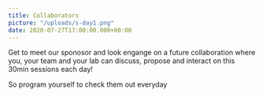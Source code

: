 ```yaml
---
title: Collaborators
picture: "/uploads/s-day1.png"
date: 2020-07-27T17:00:00.000+00:00
---
```


Get to meet our sponosor and look engange on a future 
collaboration where you, your team and your lab can
discuss, propose and interact on this 30min sessions
each day! 

So program yourself to check them out everyday
